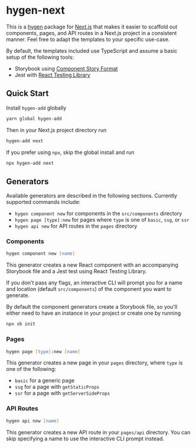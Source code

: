 # hygen-next

This is a [hygen](https://github.com/jondot/hygen) package for [Next.js](https://github.com/vercel/next.js) that makes it easier to scaffold out components, pages, and API routes in a Next.js project in a consistent manner. Feel free to adapt the templates to your specific use-case.

By default, the templates included use TypeScript and assume a basic setup of the following tools:

- Storybook using [Component Story Format](https://storybook.js.org/docs/react/api/csf)
- Jest with [React Testing Library](https://testing-library.com/docs/react-testing-library/intro/)

## Quick Start

Install `hygen-add` globally

```zsh
yarn global hygen-add
```

Then in your Next.js project directory run

```zsh
hygen-add next
```

If you prefer using `npx`, skip the global install and run

```zsh
npx hygen-add next
```

## Generators

Available generators are described in the following sections. Currently supported commands include:

- `hygen component new` for components in the `src/components` directory
- `hygen page [type]:new` for pages where `type` is one of `basic`, `ssg`, or `ssr`
- `hygen api new` for API routes in the `pages` directory

### Components

```zsh
hygen component new [name]
```

This generator creates a new React component with an accompanying Storybook file and a Jest test using React Testing Library.

If you don't pass any flags, an interactive CLI will prompt you for a name and location (default `src/components`) of the component you want to generate.

By default the component generators create a Storybook file, so you'll either need to have an instance in your project or create one by running

```zsh
npx sb init
```

### Pages

```zsh
hygen page [type]:new [name]
```

This generator creates a new page in your `pages` directory, where `type` is one of the following:

- `basic` for a generic page
- `ssg` for a page with `getStaticProps`
- `ssr` for a page with `getServerSideProps`

### API Routes

```zsh
hygen api new [name]
```

This generator creates a new API route in your `pages/api` directory. You can skip specifying a name to use the interactive CLI prompt instead.
